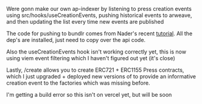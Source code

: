 Were gonn make our own ap-indexer by listening to press creation events using src/hooks/useCreationEvents, pushing historical events to arweave, and then updating the list every time new events are published

The code for pushing to bundlr comes from Nader's recent [tutorial](https://github.com/dabit3/nextjs-route-handlers-permanent-file-storage). All the dep's are installed, just need to copy over the api code.

Also the useCreationEvents hook isn't working correctly yet, this is now using viem event filtering which I haven't figured out yet (it's close)

Lastly, /create allows you to create ERC721 + ERC1155 Press contracts, which I just upgraded + deployed new versions of to provide an informative creation event to the factories which was missing before.

I'm getting a build error so this isn't on vercel yet, but will be soon 